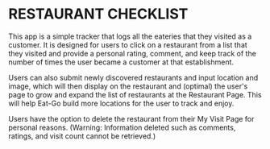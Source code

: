 # RESTAURANT CHECKLIST

This app is a simple tracker that logs all the eateries that they visited as a customer.  It is designed for users to click on a restaurant from a list that they visited and provide a personal rating, comment, and keep track of the number of times the user became a customer at that establishment.  

Users can also submit newly discovered restaurants and input location and image, which will then display on the restaurant and (optimal) the user's page to grow and expand the list of restaurants at the Restaurant Page.  This will help Eat-Go build more locations for the user to track and enjoy.

Users have the option to delete the restaurant from their My Visit Page for personal reasons.  (Warning: Information deleted such as comments, ratings, and visit count cannot be retrieved.)
